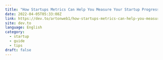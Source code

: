 ```yaml
---
title: "How Startups Metrics Can Help You Measure Your Startup Progress?"
date: 2022-04-05T05:33:08Z
link: https://dev.to/artonweb1/how-startups-metrics-can-help-you-measure-your-startup-progress-254a?utm_medium=RSS&utm_source=news.12bit.vn
site: dev.to
language: English
category:
  - startup
  - guide
  - tips
draft: false
---
```

